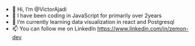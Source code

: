 - 👋 Hi, I’m @VictorAjadi
- 👀 I have been coding in JavaScript for primarily over 2years
- 🌱 I’m currently learning data visualization in react and Postgresql 
- 📫 You can follow me on LinkedIn https://www.linkedin.com/in/zemon-dev

<!---
VictorAjadi/VictorAjadi is a ✨ special ✨ repository because its `README.md` (this file) appears on your GitHub profile.
You can click the Preview link to take a look at your changes.
--->
